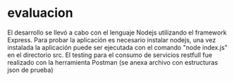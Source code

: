 # evaluacion
El desarrollo se llevó a cabo con el lenguaje Nodejs utilizando el framework Express.
Para probar la aplicación es necesario instalar nodejs, una vez instalada la aplicación
puede ser ejecutada con el comando "node index.js" en el directorio src.
El testing para el consumo de servicios restfull fue realizado con la herramienta Postman (se anexa archivo con estructuras json de prueba)
